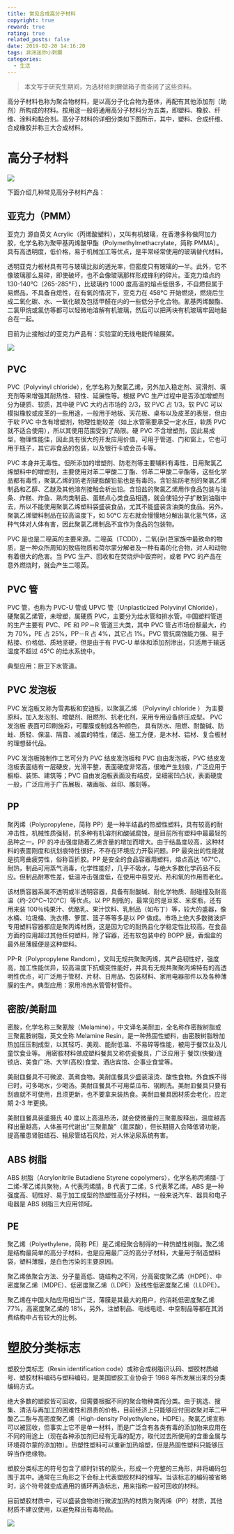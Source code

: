 ```yaml
---
title: 常见合成高分子材料
copyright: true
reward: true
rating: true
related_posts: false
date: 2019-02-20 14:16:20
tags: 非洲迷你小刺猬
categories:
  - 生活
---
```


> 本文写于研究生期间，为选材给刺猬做箱子而查阅了这些资料。

高分子材料也称为聚合物材料，是以高分子化合物为基体，再配有其他添加剂（助剂）所构成的材料。按用途一般将通用高分子材料分为五类，即塑料、橡胶、纤维、涂料和黏合剂。高分子材料的详细分类如下图所示，其中，塑料、合成纤维、合成橡胶并称三大合成材料。

<!-- more -->

# 高分子材料

![](http://qiniu.yearito.cn/high-polymer-materials/image_1.png)

下面介绍几种常见高分子材料产品：

## 亚克力（PMM）

亚克力 源自英文 Acrylic（丙烯酸塑料），又叫有机玻璃，在香港多称做阿加力胶，化学名称为聚甲基丙烯酸甲酯（Polymethylmethacrylate，简称 PMMA）。具有高透明度，低价格，易于机械加工等优点，是平常经常使用的玻璃替代材料。

透明亚克力板材具有可与玻璃比拟的透光率，但密度只有玻璃的一半。此外，它不像玻璃那么易碎，即使破坏，也不会像玻璃那样形成锋利的碎片。亚克力熔点约 130-140°C（265-285°F），比玻璃约 1000 度高温的熔点低很多，不自燃但属于易燃品，不具备自熄性，在有氧的情况下，亚克力在 458°C 开始燃烧，燃烧后生成二氧化碳、水、一氧化碳及包括甲醛在内的一些低分子化合物。氰基丙烯酸酯、二氯甲烷或氯仿等都可以轻微地溶解有机玻璃，然后可以把两块有机玻璃牢固地黏合在一起。

目前为止接触过的亚克力产品有：实验室的无线电能传输展架。

![](http://qiniu.yearito.cn/high-polymer-materials/image_2.png)

## PVC

PVC（Polyvinyl chloride），化学名称为聚氯乙烯，另外加入稳定剂、润滑剂、填充剂等来增强其耐热性、韧性、延展性等。根据 PVC 生产过程中是否添加增塑剂分为硬质、软质，其中硬 PVC 大约占市场的 2/3，软 PVC 占 1/3。软 PVC 可以模拟橡胶或皮革的一些用途，一般用于地板、天花板、桌布以及皮革的表层，但由于软 PVC 中含有增塑剂，物理性能较差（如上水管需要承受一定水压，软质 PVC 就不适合使用），所以其使用范围受到了局限。硬 PVC 不含增塑剂，因此易成型，物理性能佳，因此具有很大的开发应用价值，可用于管道、门和窗上，它也可用于瓶子，其它非食品的包装，以及银行卡或会员卡等。

PVC 本身并无毒性。但所添加的增塑剂、防老剂等主要辅料有毒性，日用聚氯乙烯塑料中的增塑剂，主要使用对苯二甲酸二丁酯、邻苯二甲酸二辛酯等，这些化学品都有毒性，聚氯乙烯的防老剂硬脂酸铅盐也是有毒的。含铅盐防老剂的聚氯乙烯制品和乙醇、乙醚及其他溶剂接触会析出铅。含铅盐的聚氯乙烯用作食品包装与油条、炸糕、炸鱼、熟肉类制品、蛋糕点心类食品相遇，就会使铅分子扩散到油脂中去，所以不能使用聚氯乙烯塑料袋盛装食品，尤其不能盛装含油类的食品。另外，聚氯乙烯塑料制品在较高温度下，如 50℃ 左右就会慢慢地分解出氯化氢气体，这种气体对人体有害，因此聚氯乙烯制品不宜作为食品的包装物。

PVC 是也是二噁英的主要来源。二噁英（TCDD），二氧(杂)芑家族中最致命的物质，是一种众所周知的致癌物质和荷尔蒙分解者及一种有毒的化合物，对人和动物有着很大的危害。当 PVC 生产、回收和在焚烧炉中毁弃时，或者 PVC 的产品在意外燃烧时，就会产生二噁英。

## PVC 管

PVC 管，也称为 PVC-U 管或 UPVC 管（Unplasticized Polyvinyl Chloride），硬聚氯乙烯管，未增塑，属硬质 PVC，主要分为给水管和排水管。中国塑料管道的生产主要有 PVC、PE 和 PP－R 管道三大类，其中 PVC 管占市场份额最大，约为 70%，PE 占 25%，PP－R 占 4%，其它占 1%。PVC 管抗腐蚀能力强、易于粘接、价格低、质地坚硬，但是由于有 PVC-U 单体和添加剂渗出，只适用于输送温度不超过 45℃ 的给水系统中。

典型应用：厨卫下水管道。

## PVC 发泡板

PVC 发泡板又称为雪弗板和安迪板，以聚氯乙烯 （Polyvinyl chloride ） 为主要原料，加入发泡剂、增塑剂、阻燃剂、抗老化剂，采用专用设备挤压成型。 PVC 发泡板 表面可印刷施彩，可覆膜或制成各种颜色， 具有防水、阻燃、耐酸碱、防蛀、质轻、保温、隔音、减震的特性，储运、施工方便，是木材、铝材、复合板材的理想替代品。

PVC 发泡板按制作工艺可分为 PVC 结皮发泡板和 PVC 自由发泡板，PVC 结皮发泡板表面结有一层硬皮，光滑平整，表面硬度非常高，很难产生划痕，广泛应用于橱柜、装饰、建筑等；PVC 自由发泡板表面没有结皮，呈细密凹凸状，表面硬度一般，广泛应用于广告展板、裱画板、丝印、雕刻等。

## PP

聚丙烯（Polypropylene，简称 PP）是一种半结晶的热塑性塑料，具有较高的耐冲击性，机械性质强韧，抗多种有机溶剂和酸碱腐蚀，是目前所有塑料中最最轻的品种之一。PP 的冲击强度随着乙烯含量的增加而增大。由于结晶度较高，这种材料的表面刚度和抗划痕特性很好，不存在环境应力开裂问题。PP 最突出的性能就是抗弯曲疲劳性，俗称百折胶。PP 是安全的食品容器用塑料，熔点高达 167℃，耐热，制品可用蒸气消毒，化学性能好，几乎不吸水，与绝大多数化学药品不反应。但制品耐寒性差，低温冲击强度低，在使用中易受光、热和氧的作用而老化。

该材质容器系属不透明或半透明容器，具备有耐酸碱、耐化学物质、耐碰撞及耐高温（约-20℃~120℃）等优点。以 PP 制瓶的，最常见的是豆浆、米浆瓶，还有用来装 100％纯果汁、优酪乳、果汁饮料、乳制品（如布丁）等，较大的盛器，像水桶、垃圾桶、洗衣槽、箩筐、篮子等等多是以 PP 做成。市场上绝大多数微波炉专用塑料容器都应是聚丙烯材质，这是因为它的耐热且化学稳定性比较高。在食品方面的应用超过其他任何塑料，除了容器，还有软包装中的 BOPP 膜，香烟盒的最外层薄膜便是这种塑料。

PP-R（Polypropylene Random），又叫无规共聚聚丙烯，其产品韧性好，强度高，加工性能优异，较高温度下抗蠕变性能好，并具有无规共聚聚丙烯特有的高透明性优点，可广泛用于管材、片材、日用品、包装材料、家用电器部件以及各种薄膜的生产。典型应用：家用冷热水管管材管件。

## 密胺/美耐皿

密胺，化学名称三聚氰胺（Melamine），中文译名美耐皿，全名称作密胺树脂或三聚氰胺树脂，英文全称 Melamine Resin，是一种热固性塑料，由密胺树脂粉加热加压压制成型，以其轻巧、美观、能耐低温、不易碎等性能，被用于餐饮业及儿童饮食业等。 用密胺材料做成塑料餐具又称仿瓷餐具，广泛应用于 餐饮(快餐)连锁店、美食广场、大学(高校)食堂、酒店宾馆、企事业食堂等。

美耐皿餐具不可微波、蒸煮食物。美耐皿餐具少盛装滚烫、酸性食物。外食族不得已时，可多喝水，少喝汤。美耐皿餐具不可用菜瓜布、钢刷洗。美耐皿餐具只要有刮痕就不可使用，且须更新，也不要拿来装热食。美耐皿餐具因材质会老化，应定期 2-3 年更换。

美耐皿餐具装盛摄氏 40 度以上高温热汤，就会使微量的三聚氰胺释出，温度越高释出量越高，人体虽可代谢出"三聚氰酸"（氰尿酸），但长期摄入会降低肾功能，提高罹患肾脏结石、输尿管结石风险，对人体泌尿系统有害。

## ABS 树脂

ABS 树脂（Acrylonitrile Butadiene Styrene copolymers），化学名称丙烯腈-丁二烯-苯乙烯共聚物，A 代表丙烯腈，B 代表丁二烯，S 代表苯乙烯。ABS 是一种强度高、韧性好、易于加工成型的热塑性高分子材料。一般来说汽车、器具和电子电器是 ABS 树脂三大应用领域。

## PE

聚乙烯（Polyethylene，简称 PE）是乙烯经聚合制得的一种热塑性树脂。聚乙烯是结构最简单的高分子材料，也是应用最广泛的高分子材料，大量用于制造塑料袋，塑料薄膜，是白色污染的主要原因。

聚乙烯依聚合方法、分子量高低、链结构之不同，分高密度聚乙烯（HDPE）、中密度聚乙烯（MDPE）、低密度聚乙烯（LDPE）及线性低密度聚乙烯（LLDPE）。

聚乙烯在中国大陆应用相当广泛，薄膜是其最大的用户，约消耗低密度聚乙烯 77%，高密度聚乙烯的 18%，另外，注塑制品、电线电缆、中空制品等都在其消费结构中占有较大的比例。

# 塑胶分类标志

塑胶分类标志（Resin identification code）或称合成树脂识认码、塑胶材质编号、塑胶材料编码与塑料编码，是美国塑胶工业协会于 1988 年所发展出来的分类编码方式。

绝大多数的塑胶皆可回收，但需要根据不同的聚合物种类而分类。由于挑选、搜集、清洁与再加工的困难性和昂贵的价格，目前经济上只能够应付回收聚对苯二甲酸乙二酯与高密度聚乙烯（High-density Polyethylene，HDPE）。聚氯乙烯宣称可以被回收，但事实上它不是单一材料，而是广泛含有各类有毒的添加物来应用在不同的用途上（现在各种添加剂已经有无毒的配方，取代过去所使用的含重金属与环境荷尔蒙的添加物）。热塑性塑料可以重新加热熔塑，但是热固性塑料只能够压碎当作绝缘物。

塑胶分类标志的符号包含了顺时针转的箭头，形成一个完整的三角形，并将编码包围于其中。通常在三角形之下会标上代表塑胶材料的缩写。当该标志的编码被省略时，这个符号就变成通用的循环再造标志，用来指称一般可回收的材料。

目前塑胶材质中，可以盛装食物进行微波加热的材质为聚丙烯（PP）材质，其他材质不建议使用，以避免释出有毒物品。

![](http://qiniu.yearito.cn/high-polymer-materials/image_3.jpg)

